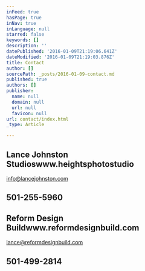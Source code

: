 ```yaml
---
inFeed: true
hasPage: true
inNav: true
inLanguage: null
starred: false
keywords: []
description: ''
datePublished: '2016-01-09T21:19:06.641Z'
dateModified: '2016-01-09T21:19:03.876Z'
title: Contact
author: []
sourcePath: _posts/2016-01-09-contact.md
published: true
authors: []
publisher:
  name: null
  domain: null
  url: null
  favicon: null
url: contact/index.html
_type: Article

---
```

## Lance Johnston Studioswww.heightsphotostudio  
info@lancejohnston.com  

## 501-255-5960

## 

## Reform Design Buildwww.reformdesignbuild.com  
lance@reformdesignbuild.com  

## 501-499-2814